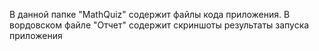 В данной папке "MathQuiz" содержит файлы кода приложения. В вордовском файле "Отчет" содержит скриншоты результаты запуска приложения
